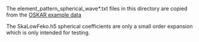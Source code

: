 The element_pattern_spherical_wave*.txt files in this directory are copied
from the [OSKAR example data](https://github.com/OxfordSKA/OSKAR/files/1984210/OSKAR-2.7-Example-Data.zip)


The SkaLowFeko.h5 spherical coefficients are only a small order expansion which is only intended for testing.